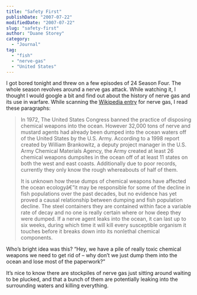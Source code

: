 ```yaml
---
title: "Safety First"
publishDate: "2007-07-22"
modifiedDate: "2007-07-22"
slug: "safety-first"
author: "Duane Storey"
category:
  - "Journal"
tag:
  - "fish"
  - "nerve-gas"
  - "United States"
---
```


I got bored tonight and threw on a few episodes of 24 Season Four. The whole season revolves around a nerve gas attack. While watching it, I thought I would google a bit and find out about the history of nerve gas and its use in warfare. While scanning the [Wikipedia entry](http://en.wikipedia.org/wiki/Nerve_gas) for nerve gas, I read these paragraphs:

> In 1972, The United States Congress banned the practice of disposing chemical weapons into the ocean. However 32,000 tons of nerve and mustard agents had already been dumped into the ocean waters off of the United States by the U.S. Army. According to a 1998 report created by William Brankowitz, a deputy project manager in the U.S. Army Chemical Materials Agency, the Army created at least 26 chemical weapons dumpsites in the ocean off of at least 11 states on both the west and east coasts. Additionally due to poor records, currently they only know the rough whereabouts of half of them.
> 
> It is unknown how these dumps of chemical weapons have affected the ocean ecologyâ€”it may be responsible for some of the decline in fish populations over the past decades, but no evidence has yet proved a causal relationship between dumping and fish population decline. The steel containers they are contained within face a variable rate of decay and no one is really certain where or how deep they were dumped. If a nerve agent leaks into the ocean, it can last up to six weeks, during which time it will kill every susceptible organism it touches before it breaks down into its nonlethal chemical components.

Who’s bright idea was this? “Hey, we have a pile of really toxic chemical weapons we need to get rid of – why don’t we just dump them into the ocean and lose most of the paperwork?”

It’s nice to know there are stockpiles of nerve gas just sitting around waiting to be plucked, and that a bunch of them are potentially leaking into the surrounding waters and killing everything.